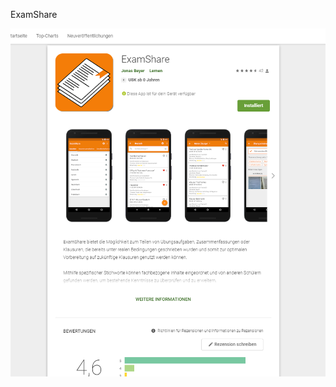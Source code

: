 ExamShare

![PlayStore](https://github.com/jonasbeyer/examshare-android/blob/main/ExamShare.png?raw=true)
